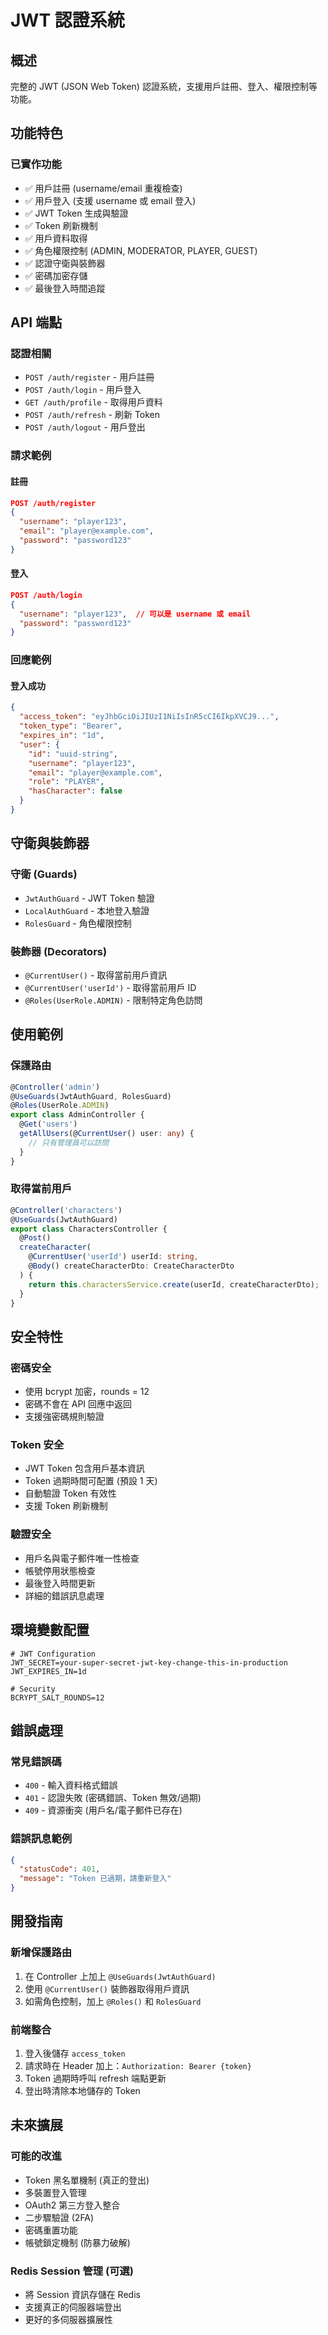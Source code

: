 # JWT 認證系統

## 概述

完整的 JWT (JSON Web Token) 認證系統，支援用戶註冊、登入、權限控制等功能。

## 功能特色

### 已實作功能
- ✅ 用戶註冊 (username/email 重複檢查)
- ✅ 用戶登入 (支援 username 或 email 登入)
- ✅ JWT Token 生成與驗證
- ✅ Token 刷新機制
- ✅ 用戶資料取得
- ✅ 角色權限控制 (ADMIN, MODERATOR, PLAYER, GUEST)
- ✅ 認證守衛與裝飾器
- ✅ 密碼加密存儲
- ✅ 最後登入時間追蹤

## API 端點

### 認證相關
- `POST /auth/register` - 用戶註冊
- `POST /auth/login` - 用戶登入
- `GET /auth/profile` - 取得用戶資料
- `POST /auth/refresh` - 刷新 Token
- `POST /auth/logout` - 用戶登出

### 請求範例

#### 註冊
```json
POST /auth/register
{
  "username": "player123",
  "email": "player@example.com", 
  "password": "password123"
}
```

#### 登入
```json
POST /auth/login
{
  "username": "player123",  // 可以是 username 或 email
  "password": "password123"
}
```

### 回應範例

#### 登入成功
```json
{
  "access_token": "eyJhbGciOiJIUzI1NiIsInR5cCI6IkpXVCJ9...",
  "token_type": "Bearer",
  "expires_in": "1d",
  "user": {
    "id": "uuid-string",
    "username": "player123",
    "email": "player@example.com",
    "role": "PLAYER",
    "hasCharacter": false
  }
}
```

## 守衛與裝飾器

### 守衛 (Guards)
- `JwtAuthGuard` - JWT Token 驗證
- `LocalAuthGuard` - 本地登入驗證
- `RolesGuard` - 角色權限控制

### 裝飾器 (Decorators)
- `@CurrentUser()` - 取得當前用戶資訊
- `@CurrentUser('userId')` - 取得當前用戶 ID
- `@Roles(UserRole.ADMIN)` - 限制特定角色訪問

## 使用範例

### 保護路由
```typescript
@Controller('admin')
@UseGuards(JwtAuthGuard, RolesGuard)
@Roles(UserRole.ADMIN)
export class AdminController {
  @Get('users')
  getAllUsers(@CurrentUser() user: any) {
    // 只有管理員可以訪問
  }
}
```

### 取得當前用戶
```typescript
@Controller('characters')
@UseGuards(JwtAuthGuard)
export class CharactersController {
  @Post()
  createCharacter(
    @CurrentUser('userId') userId: string,
    @Body() createCharacterDto: CreateCharacterDto
  ) {
    return this.charactersService.create(userId, createCharacterDto);
  }
}
```

## 安全特性

### 密碼安全
- 使用 bcrypt 加密，rounds = 12
- 密碼不會在 API 回應中返回
- 支援強密碼規則驗證

### Token 安全
- JWT Token 包含用戶基本資訊
- Token 過期時間可配置 (預設 1 天)
- 自動驗證 Token 有效性
- 支援 Token 刷新機制

### 驗證安全
- 用戶名與電子郵件唯一性檢查
- 帳號停用狀態檢查
- 最後登入時間更新
- 詳細的錯誤訊息處理

## 環境變數配置

```env
# JWT Configuration
JWT_SECRET=your-super-secret-jwt-key-change-this-in-production
JWT_EXPIRES_IN=1d

# Security
BCRYPT_SALT_ROUNDS=12
```

## 錯誤處理

### 常見錯誤碼
- `400` - 輸入資料格式錯誤
- `401` - 認證失敗 (密碼錯誤、Token 無效/過期)
- `409` - 資源衝突 (用戶名/電子郵件已存在)

### 錯誤訊息範例
```json
{
  "statusCode": 401,
  "message": "Token 已過期，請重新登入"
}
```

## 開發指南

### 新增保護路由
1. 在 Controller 上加上 `@UseGuards(JwtAuthGuard)`
2. 使用 `@CurrentUser()` 裝飾器取得用戶資訊
3. 如需角色控制，加上 `@Roles()` 和 `RolesGuard`

### 前端整合
1. 登入後儲存 `access_token`
2. 請求時在 Header 加上：`Authorization: Bearer {token}`
3. Token 過期時呼叫 refresh 端點更新
4. 登出時清除本地儲存的 Token

## 未來擴展

### 可能的改進
- Token 黑名單機制 (真正的登出)
- 多裝置登入管理
- OAuth2 第三方登入整合
- 二步驟驗證 (2FA)
- 密碼重置功能
- 帳號鎖定機制 (防暴力破解)

### Redis Session 管理 (可選)
- 將 Session 資訊存儲在 Redis
- 支援真正的伺服器端登出
- 更好的多伺服器擴展性